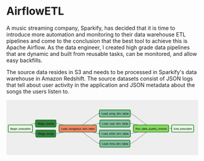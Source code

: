 # AirflowETL

A music streaming company, Sparkify, has decided that it is time to introduce more automation and monitoring to their data warehouse ETL pipelines and come to the conclusion that the best tool to achieve this is Apache Airflow. As the data engineer, I created high grade data pipelines that are dynamic and built from reusable tasks, can be monitored, and allow easy backfills.

The source data resides in S3 and needs to be processed in Sparkify's data warehouse in Amazon Redshift. The source datasets consist of JSON logs that tell about user activity in the application and JSON metadata about the songs the users listen to.


![alt text](https://github.com/MasonDEP/AirflowETL/blob/main/dags.png?raw=true)

